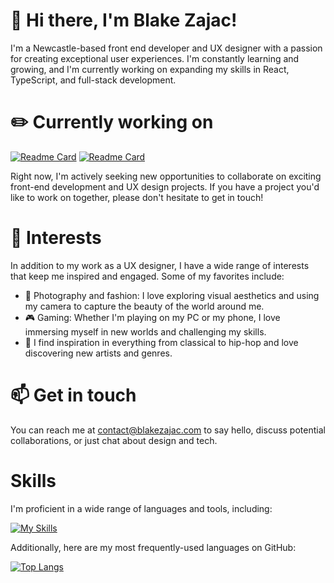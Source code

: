 # 👋 Hi there, I'm Blake Zajac!
I'm a Newcastle-based front end developer and UX designer with a passion for creating exceptional user experiences. I'm constantly learning and growing, and I'm currently working on expanding my skills in React, TypeScript, and full-stack development.

# ✏️ Currently working on
[![Readme Card](https://github-readme-stats.vercel.app/api/pin/?username=BlakeZajac&repo=spotify&hide_description=true)](https://github.com/BlakeZajac/spotify)
[![Readme Card](https://github-readme-stats.vercel.app/api/pin/?username=BlakeZajac&repo=wejoy&hide_description=true)](https://github.com/BlakeZajac/wejoy)

Right now, I'm actively seeking new opportunities to collaborate on exciting front-end development and UX design projects. If you have a project you'd like to work on together, please don't hesitate to get in touch!

# 👀 Interests
In addition to my work as a UX designer, I have a wide range of interests that keep me inspired and engaged. Some of my favorites include:

- 🎨 Photography and fashion: I love exploring visual aesthetics and using my camera to capture the beauty of the world around me.
- 🎮 Gaming: Whether I'm playing on my PC or my phone, I love immersing myself in new worlds and challenging my skills.
- 🎵 I find inspiration in everything from classical to hip-hop and love discovering new artists and genres.

# 📫 Get in touch
You can reach me at contact@blakezajac.com to say hello, discuss potential collaborations, or just chat about design and tech.

# Skills
I'm proficient in a wide range of languages and tools, including:

[![My Skills](https://skillicons.dev/icons?i=react,typescript,wordpress,php,figma,js,sass,css,tailwind,html)](https://skillicons.dev)

Additionally, here are my most frequently-used languages on GitHub:

[![Top Langs](https://github-readme-stats.vercel.app/api/top-langs/?username=BlakeZajac&layout=compact)](https://github.com/anuraghazra/github-readme-stats)
<!---
BlakeZajac/BlakeZajac is a ✨ special ✨ repository because its `README.md` (this file) appears on your GitHub profile.
You can click the Preview link to take a look at your changes.
--->
